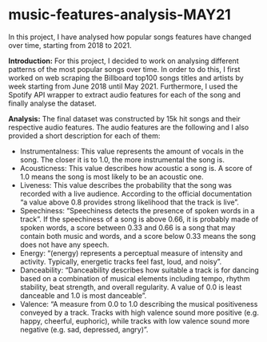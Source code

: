 # music-features-analysis-MAY21
In this project, I have analysed how popular songs features have changed over time, starting from 2018 to 2021.

**Introduction:**
For this project, I decided to work on analysing different patterns of the most popular songs over time. In order to do this, I first worked on web scraping the Billboard top100 songs titles and artists by week starting from June 2018 until May 2021. Furthermore, I used the Spotify API wrapper to extract audio features for each of the song and finally analyse the dataset. 

**Analysis:**
The final dataset was constructed by 15k hit songs and their respective audio features. The audio features are the following and I also provided a short description for each of them: 
- Instrumentalness: This value represents the amount of vocals in the song. The closer it is to 1.0, the more instrumental the song is.
- Acousticness: This value describes how acoustic a song is. A score of 1.0 means the song is most likely to be an acoustic one.
- Liveness: This value describes the probability that the song was recorded with a live audience. According to the official documentation “a value above 0.8 provides strong likelihood that the track is live”.
- Speechiness: “Speechiness detects the presence of spoken words in a track”. If the speechiness of a song is above 0.66, it is probably made of spoken words, a score between 0.33 and 0.66 is a song that may contain both music and words, and a score below 0.33 means the song does not have any speech.
- Energy: “(energy) represents a perceptual measure of intensity and activity. Typically, energetic tracks feel fast, loud, and noisy”.
- Danceability: “Danceability describes how suitable a track is for dancing based on a combination of musical elements including tempo, rhythm stability, beat strength, and overall regularity. A value of 0.0 is least danceable and 1.0 is most danceable”.
- Valence: “A measure from 0.0 to 1.0 describing the musical positiveness conveyed by a track. Tracks with high valence sound more positive (e.g. happy, cheerful, euphoric), while tracks with low valence sound more negative (e.g. sad, depressed, angry)”.
